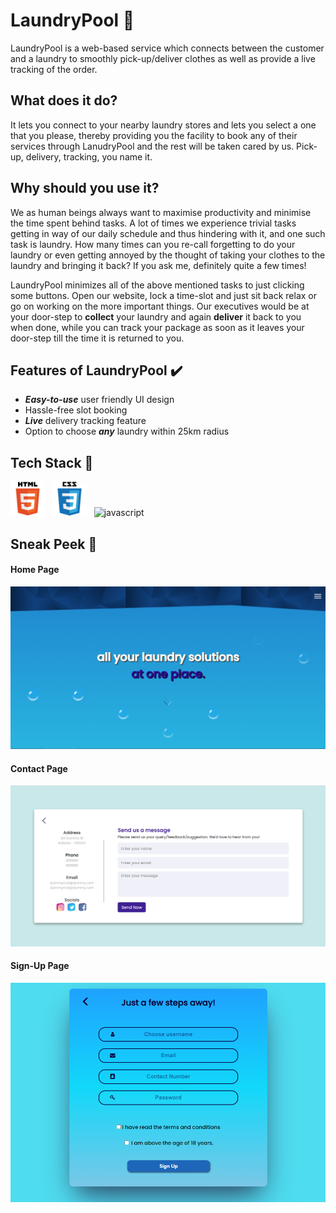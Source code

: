 # LaundryPool 🧺
LaundryPool is a web-based service which connects between the customer and a laundry to smoothly pick-up/deliver clothes as well as provide a live tracking of the order.


## What does it do?
It lets you connect to your nearby laundry stores and lets you select a one that you please, thereby providing you the facility to book any of their services through LanudryPool and the rest will be taken cared by us. Pick-up, delivery, tracking, you name it.


## Why should you use it?
We as human beings always want to maximise productivity and minimise the time spent behind tasks. A lot of times we experience trivial tasks getting in way of our daily schedule and thus hindering with it, and one such task is laundry. How many times can you re-call forgetting to do your laundry or even getting annoyed by the thought of taking your clothes to the laundry and bringing it back? If you ask me, definitely quite a few times!

LaundryPool minimizes all of the above mentioned tasks to just clicking some buttons. Open our website, lock a time-slot and just sit back relax or go on working on the more important things. Our executives would be at your door-step to **collect** your laundry and again **deliver** it back to you when done, while you can track your package as soon as it leaves your door-step till the time it is returned to you.


## Features of LaundryPool ✔️
* **_Easy-to-use_** user friendly UI design
* Hassle-free slot booking
* **_Live_** delivery tracking feature
* Option to choose **_any_** laundry within 25km radius


## Tech Stack 🔧
<p>
  <img src="https://raw.githubusercontent.com/devicons/devicon/master/icons/html5/html5-original-wordmark.svg" alt="html5" width="55" height="55"/>&nbsp;&nbsp;
  <img src="https://raw.githubusercontent.com/devicons/devicon/master/icons/css3/css3-original-wordmark.svg" alt="css3" width="55" height="55"/>&nbsp;&nbsp;
  <img src="https://cdn2.iconfinder.com/data/icons/designer-skills/128/code-programming-javascript-software-develop-command-language-128.png"     alt="javascript" width="55" height="55"/>
</p>

## Sneak Peek 👀
#### **Home Page**
![HomePage](https://github.com/srijanishere/LaundryPool/blob/main/image/HomePage%201.png)

#### **Contact Page**
![ContactUs](https://github.com/srijanishere/LaundryPool/blob/main/image/contact%20page.png)

#### **Sign-Up Page**
![SignUp](https://github.com/srijanishere/LaundryPool/blob/main/image/signup%20page.png)
